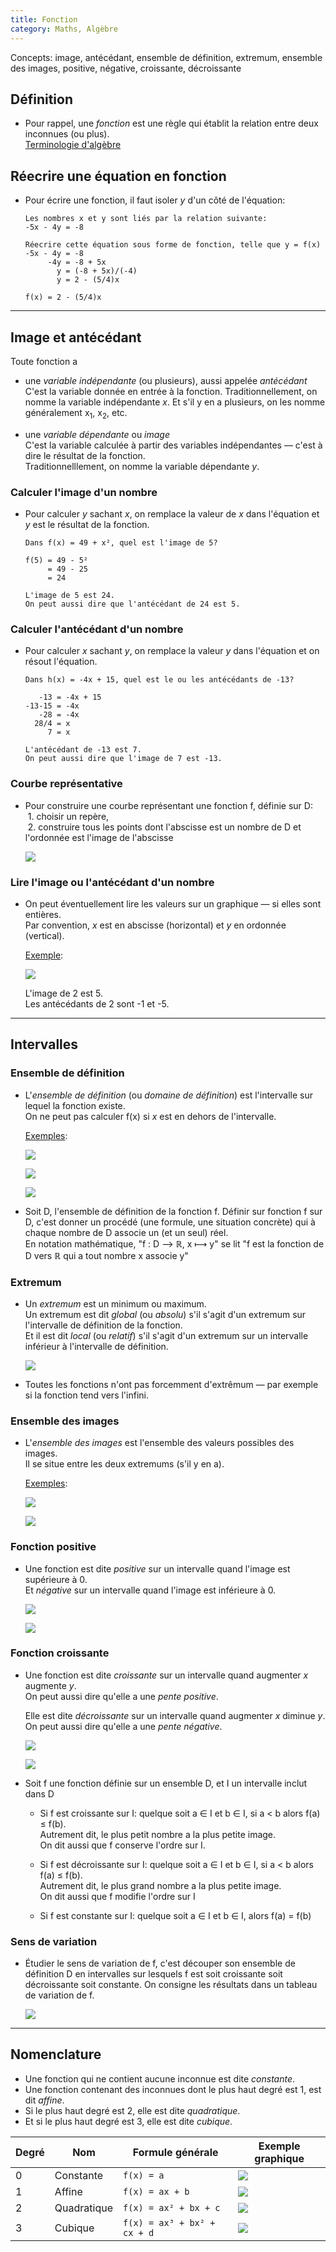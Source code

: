 ```yaml
---
title: Fonction
category: Maths, Algèbre
---
```


Concepts: image, antécédant, ensemble de définition, extremum, ensemble des images, positive, négative, croissante, décroissante

## Définition

* Pour rappel, une *fonction* est une règle qui établit la relation entre deux inconnues (ou plus).  
  [Terminologie d'algèbre](alg-intro.md#fonction)

## Réecrire une équation en fonction

* Pour écrire une fonction, il faut isoler *y* d'un côté de l'équation:

  ```
  Les nombres x et y sont liés par la relation suivante:  
  -5x - 4y = -8

  Réecrire cette équation sous forme de fonction, telle que y = f(x)
  -5x - 4y = -8
       -4y = -8 + 5x
         y = (-8 + 5x)/(-4)
         y = 2 - (5/4)x

  f(x) = 2 - (5/4)x
  ```

---

## Image et antécédant

Toute fonction a

* une *variable indépendante* (ou plusieurs), aussi appelée *antécédant*  
  C'est la variable donnée en entrée à la fonction. Traditionnellement, on nomme la variable indépendante *x*. Et s'il y en a plusieurs, on les nomme généralement x<sub>1</sub>, x<sub>2</sub>, etc.

* une *variable dépendante* ou *image*  
  C'est la variable calculée à partir des variables indépendantes — c'est à dire le résultat de la fonction.  
  Traditionnelllement, on nomme la variable dépendante *y*.

### Calculer l'image d'un nombre

* Pour calculer *y* sachant *x*, on remplace la valeur de *x* dans l'équation et *y* est le résultat de la fonction.

  ```
  Dans f(x) = 49 + x², quel est l'image de 5?

  f(5) = 49 - 5²
       = 49 - 25
       = 24

  L'image de 5 est 24.  
  On peut aussi dire que l'antécédant de 24 est 5.
  ```

### Calculer l'antécédant d'un nombre

* Pour calculer *x* sachant *y*, on remplace la valeur *y* dans l'équation et on résout l'équation.

  ```
  Dans h(x) = -4x + 15, quel est le ou les antécédants de -13?

     -13 = -4x + 15
  -13-15 = -4x
     -28 = -4x
    28/4 = x
       7 = x

  L'antécédant de -13 est 7.  
  On peut aussi dire que l'image de 7 est -13.
  ```

### Courbe représentative

* Pour construire une courbe représentant une fonction f, définie sur D:  
   1. choisir un repère,  
   2. construire tous les points dont l'abscisse est un nombre de D et l'ordonnée est l'image de l'abscisse

  ![](https://i.imgur.com/JY73yWR.png)

### Lire l'image ou l'antécédant d'un nombre

* On peut éventuellement lire les valeurs sur un graphique — si elles sont entières.  
  Par convention, *x* est en abscisse (horizontal) et *y* en ordonnée (vertical).

  <ins>Exemple</ins>:  

  ![](https://i.imgur.com/pm7iGH5.png)

  L'image de 2 est 5.  
  Les antécédants de 2 sont -1 et -5.

---

## Intervalles

### Ensemble de définition

* L'*ensemble de définition* (ou *domaine de définition*) est l'intervalle sur lequel la fonction existe.  
  On ne peut pas calculer f(x) si *x* est en dehors de l'intervalle.

  <ins>Exemples</ins>:

  ![](https://i.imgur.com/ixBWEiTm.png)

  ![](https://i.imgur.com/WoVxhvRm.png?2)

  ![](https://i.imgur.com/fZiZTmym.png)

* Soit D, l'ensemble de définition de la fonction f.  Définir sur fonction f sur D, c'est donner un procédé (une formule, une situation concrète) qui à chaque nombre de D associe un (et un seul) réel.  
  En notation mathématique, "f : D ⟶ ℝ, x ⟼ y" se lit "f est la fonction de D vers ℝ qui a tout nombre x associe y"

### Extremum

* Un *extremum* est un minimum ou maximum.  
  Un extremum est dit *global* (ou *absolu*) s'il s'agit d'un extremum sur l'intervalle de définition de la fonction.  
  Et il est dit *local* (ou *relatif*) s'il s'agit d'un extremum sur un intervalle inférieur à l'intervalle de définition.

  ![](https://i.imgur.com/Vo7v59kl.png)

* Toutes les fonctions n'ont pas forcemment d'extrêmum — par exemple si la fonction tend vers l'infini.

### Ensemble des images

* L'*ensemble des images* est l'ensemble des valeurs possibles des images.  
  Il se situe entre les deux extremums (s'il y en a).

  <ins>Exemples</ins>:

  ![](https://i.imgur.com/M3pQgmB.png)

  ![](https://i.imgur.com/TE5gIR2.png)

### Fonction positive

* Une fonction est dite *positive* sur un intervalle quand l'image est supérieure à 0.  
  Et *négative* sur un intervalle quand l'image est inférieure à 0.

  ![](https://i.imgur.com/F7hDoOSl.png)

  ![](https://i.imgur.com/wC0pY8Jl.png)

### Fonction croissante

* Une fonction est dite *croissante* sur un intervalle quand augmenter *x* augmente *y*.  
  On peut aussi dire qu'elle a une *pente positive*.  

  Elle est dite *décroissante* sur un intervalle quand augmenter *x* diminue *y*.  
  On peut aussi dire qu'elle a une *pente négative*.

  ![](https://i.imgur.com/lbTKGQPl.png)

  ![](https://i.imgur.com/M5CWd8Cl.png)

* Soit f une fonction définie sur un ensemble D, et I un intervalle inclut dans D

  * Si f est croissante sur I: quelque soit a ∈ I et b ∈ I, si a < b alors f(a) ≤ f(b).  
    Autrement dit, le plus petit nombre a la plus petite image.  
    On dit aussi que f conserve l'ordre sur I.

  * Si f est décroissante sur I: quelque soit a ∈ I et b ∈ I, si a < b alors f(a) ≤ f(b).  
    Autrement dit, le plus grand nombre a la plus petite image.  
    On dit aussi que f modifie l'ordre sur I

  * Si f est constante sur I: quelque soit a ∈ I et b ∈ I, alors f(a) = f(b)

### Sens de variation

* Étudier le sens de variation de f, c'est découper son ensemble de définition D en intervalles sur lesquels f est soit croissante soit décroissante soit constante. On consigne les résultats dans un tableau de variation de f.

  ![](https://i.imgur.com/qVKWAHc.png)

---

## Nomenclature

* Une fonction qui ne contient aucune inconnue est dite *constante*.  
* Une fonction contenant des inconnues dont le plus haut degré est 1, est dit *affine*.  
* Si le plus haut degré est 2, elle est dite *quadratique*.  
* Et si le plus haut degré est 3, elle est dite *cubique*.

| Degré | Nom      | Formule générale            | Exemple graphique
|--- |---          |---                          |---
| 0  | Constante   | `f(x) = a`                  | ![](https://i.imgur.com/FrekHTqt.png)
| 1  | Affine      | `f(x) = ax + b`             | ![](https://i.imgur.com/W0SQbTMt.png)
| 2  | Quadratique | `f(x) = ax² + bx + c`       | ![](https://i.imgur.com/d3GGnaYt.png)
| 3  | Cubique     | `f(x) = ax³ + bx² + cx + d` | ![](https://i.imgur.com/tUfLbBYt.png)
